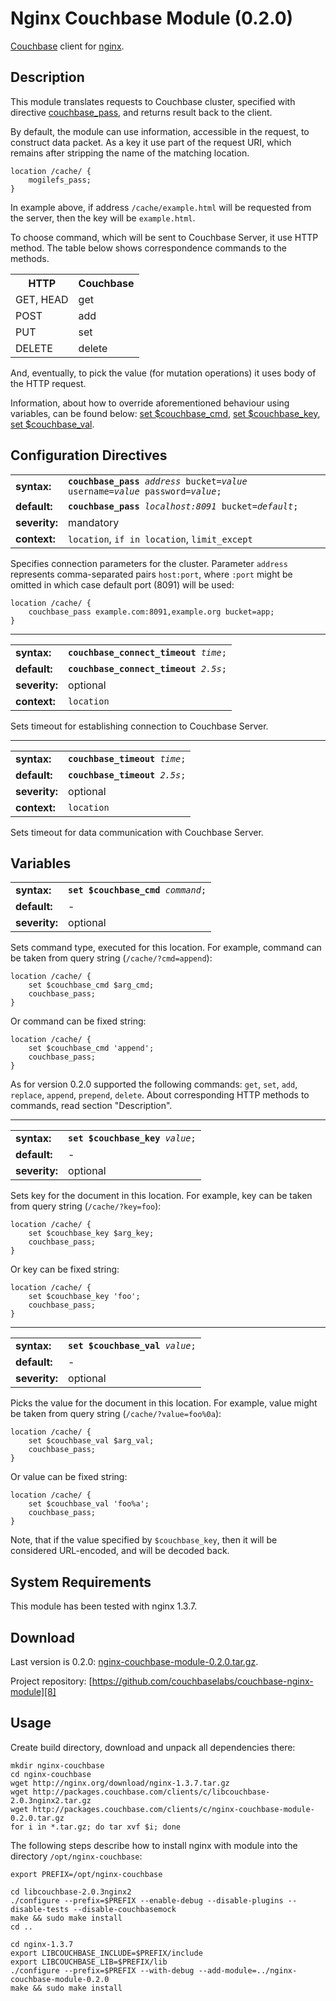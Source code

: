 # Nginx Couchbase Module (0.2.0)

[Couchbase][1] client for [nginx][2].

## Description

This module translates requests to Couchbase cluster, specified with
directive [couchbase_pass][3], and returns result back to the client.

By default, the module can use information, accessible in the request,
to construct data packet. As a key it use part of the request URI,
which remains after stripping the name of the matching location.

    location /cache/ {
        mogilefs_pass;
    }

In example above, if address `/cache/example.html` will be requested
from the server, then the key will be `example.html`.

To choose command, which will be sent to Couchbase Server, it use HTTP
method. The table below shows correspondence commands to the methods.

<table>
  <tr><th>HTTP</th><th>Couchbase</th></tr>
  <tr><td>GET, HEAD</td><td>get</td></tr>
  <tr><td>POST</td><td>add</td></tr>
  <tr><td>PUT</td><td>set</td></tr>
  <tr><td>DELETE</td><td>delete</td></tr>
</table>

And, eventually, to pick the value (for mutation operations) it uses
body of the HTTP request.

Information, about how to override aforementioned behaviour using
variables, can be found below: [set $couchbase_cmd][4], [set
$couchbase_key][5], [set $couchbase_val][6].

## Configuration Directives

<a name="couchbase_pass"></a>
<table>
  <tr>
    <td><strong>syntax:</strong></td>
    <td><code><strong>couchbase_pass</strong> <i>address</i> bucket=<i>value</i> username=<i>value</i> password=<i>value</i>;</code></td>
  </tr>
  <tr>
    <td><strong>default:</strong></td>
    <td><code><strong>couchbase_pass</strong> <i>localhost:8091</i> bucket=<i>default</i>;</code></td>
  </tr>
  <tr>
    <td><strong>severity:</strong></td>
    <td>mandatory</td>
  </tr>
  <tr>
    <td><strong>context:</strong></td>
    <td><code>location</code>, <code>if in location</code>, <code>limit_except</code></td>
  </tr>
</table>

Specifies connection parameters for the cluster. Parameter `address` represents comma-separated pairs `host:port`, where `:port` might be omitted in which case default port (8091) will be used:

    location /cache/ {
        couchbase_pass example.com:8091,example.org bucket=app;
    }

* * *

<a name="couchbase_connect_timeout"></a>
<table>
  <tr>
    <td><strong>syntax:</strong></td>
    <td><code><strong>couchbase_connect_timeout</strong> <i>time</i>;</code></td>
  </tr>
  <tr>
    <td><strong>default:</strong></td>
    <td><code><strong>couchbase_connect_timeout</strong> <i>2.5s</i>;</code></td>
  </tr>
  <tr>
    <td><strong>severity:</strong></td>
    <td>optional</td>
  </tr>
  <tr>
    <td><strong>context:</strong></td>
    <td><code>location</code></td>
  </tr>
</table>

Sets timeout for establishing connection to Couchbase Server.

* * *

<a name="couchbase_timeout"></a>
<table>
  <tr>
    <td><strong>syntax:</strong></td>
    <td><code><strong>couchbase_timeout</strong> <i>time</i>;</code></td>
  </tr>
  <tr>
    <td><strong>default:</strong></td>
    <td><code><strong>couchbase_timeout</strong> <i>2.5s</i>;</code></td>
  </tr>
  <tr>
    <td><strong>severity:</strong></td>
    <td>optional</td>
  </tr>
  <tr>
    <td><strong>context:</strong></td>
    <td><code>location</code></td>
  </tr>
</table>

Sets timeout for data communication with Couchbase Server.

## Variables

<a name="set-couchbase_cmd"></a>
<table>
  <tr>
    <td><strong>syntax:</strong></td>
    <td><code><strong>set $couchbase_cmd</strong> <i>command</i>;</code></td>
  </tr>
  <tr>
    <td><strong>default:</strong></td>
    <td>-</td>
  </tr>
  <tr>
    <td><strong>severity:</strong></td>
    <td>optional</td>
  </tr>
</table>

Sets command type, executed for this location. For example, command
can be taken from query string (`/cache/?cmd=append`):

    location /cache/ {
        set $couchbase_cmd $arg_cmd;
        couchbase_pass;
    }

Or command can be fixed string:

    location /cache/ {
        set $couchbase_cmd 'append';
        couchbase_pass;
    }

As for version 0.2.0 supported the following commands: `get`, `set`,
`add`, `replace`, `append`, `prepend`, `delete`. About corresponding
HTTP methods to commands, read section "Description".

* * *

<a name="set-couchbase_key"></a>
<table>
  <tr>
    <td><strong>syntax:</strong></td>
    <td><code><strong>set $couchbase_key</strong> <i>value</i>;</code></td>
  </tr>
  <tr>
    <td><strong>default:</strong></td>
    <td>-</td>
  </tr>
  <tr>
    <td><strong>severity:</strong></td>
    <td>optional</td>
  </tr>
</table>

Sets key for the document in this location. For example, key can be
taken from query string (`/cache/?key=foo`):

    location /cache/ {
        set $couchbase_key $arg_key;
        couchbase_pass;
    }

Or key can be fixed string:

    location /cache/ {
        set $couchbase_key 'foo';
        couchbase_pass;
    }

* * *

<a name="set-couchbase_val"></a>
<table>
  <tr>
    <td><strong>syntax:</strong></td>
    <td><code><strong>set $couchbase_val</strong> <i>value</i>;</code></td>
  </tr>
  <tr>
    <td><strong>default:</strong></td>
    <td>-</td>
  </tr>
  <tr>
    <td><strong>severity:</strong></td>
    <td>optional</td>
  </tr>
</table>

Picks the value for the document in this location. For example, value
might be taken from query string (`/cache/?value=foo%0a`):

    location /cache/ {
        set $couchbase_val $arg_val;
        couchbase_pass;
    }

Or value can be fixed string:

    location /cache/ {
        set $couchbase_val 'foo%a';
        couchbase_pass;
    }

Note, that if the value specified by `$couchbase_key`, then it will be
considered URL-encoded, and will be decoded back.

## System Requirements

This module has been tested with nginx 1.3.7.

## Download

Last version is 0.2.0: [nginx-couchbase-module-0.2.0.tar.gz][7].

Project repository: [https://github.com/couchbaselabs/couchbase-nginx-module][8]

## Usage

Create build directory, download and unpack all dependencies there:

    mkdir nginx-couchbase
    cd nginx-couchbase
    wget http://nginx.org/download/nginx-1.3.7.tar.gz
    wget http://packages.couchbase.com/clients/c/libcouchbase-2.0.3nginx2.tar.gz
    wget http://packages.couchbase.com/clients/c/nginx-couchbase-module-0.2.0.tar.gz
    for i in *.tar.gz; do tar xvf $i; done

The following steps describe how to install nginx with module into the
directory `/opt/nginx-couchbase`:

    export PREFIX=/opt/nginx-couchbase

    cd libcouchbase-2.0.3nginx2
    ./configure --prefix=$PREFIX --enable-debug --disable-plugins --disable-tests --disable-couchbasemock
    make && sudo make install
    cd ..

    cd nginx-1.3.7
    export LIBCOUCHBASE_INCLUDE=$PREFIX/include
    export LIBCOUCHBASE_LIB=$PREFIX/lib
    ./configure --prefix=$PREFIX --with-debug --add-module=../nginx-couchbase-module-0.2.0
    make && sudo make install


[1]: http://couchbase.com/download
[2]: http://www.nginx.ru/
[3]: #couchbase_pass
[4]: #set-couchbase_cmd
[5]: #set-couchbase_key
[6]: #set-couchbase_val
[7]: http://packages.couchbase.com/clients/c/nginx-couchbase-module-0.2.0.tar.gz
[8]: https://github.com/couchbaselabs/couchbase-nginx-module
